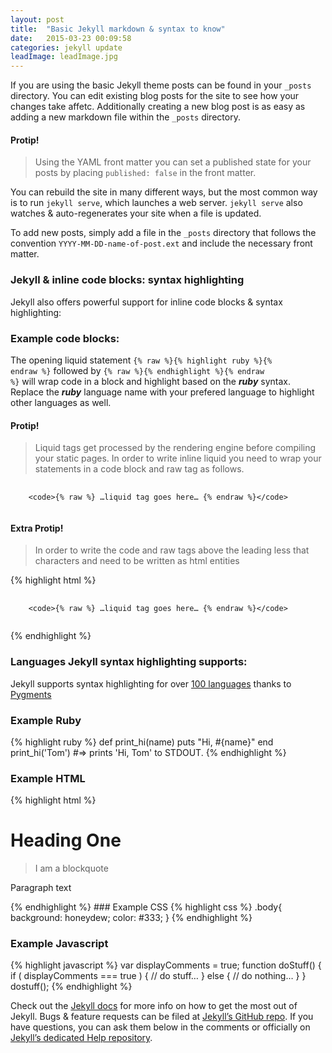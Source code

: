 ```yaml
---
layout: post
title:  "Basic Jekyll markdown & syntax to know"
date:   2015-03-23 00:09:58
categories: jekyll update
leadImage: leadImage.jpg
---
```

If you are using the basic Jekyll theme posts can be found in your `_posts` directory. You can edit existing blog posts for the site to see how your changes take affetc. Additionally creating a new blog post is as easy as adding a new markdown file within the `_posts` directory.

#### Protip!
> Using the YAML front matter you can set a published state for your posts by placing `published: false` in the front matter.

 You can rebuild the site in many different ways, but the most common way is to run `jekyll serve`, which launches a web server. `jekyll serve` also watches & auto-regenerates your site when a file is updated.

To add new posts, simply add a file in the `_posts` directory that follows the convention `YYYY-MM-DD-name-of-post.ext` and include the necessary front matter.

### Jekyll & inline code blocks: syntax highlighting

Jekyll also offers powerful support for inline code blocks & syntax highlighting:

### Example code blocks:
The opening liquid statement <code>{% raw %}{% highlight ruby %}{% endraw %}</code> followed by <code>{% raw %}{% endhighlight %}{% endraw %}</code> will wrap code in a block and highlight based on the ***ruby*** syntax. Replace the ***ruby*** language name with your prefered language to highlight other languages as well.

#### Protip!
> Liquid tags get processed by the rendering engine before compiling your static pages. In order to write inline liquid you need to wrap your statements in a code block and raw tag as follows.

<pre>
  <code>
    &lt;code>&#123;% raw %} …liquid tag goes here… &#123;% endraw %}&lt;/code>
  </code>
</pre>

#### Extra Protip!
> In order to write the code and raw tags above the leading less that characters and need to be written as html entities

{% highlight html %}
<pre>
  <code>
    &lt;code>&#123;% raw %} …liquid tag goes here… &#123;% endraw %}&lt;/code>
  </code>
</pre>
{% endhighlight %}

### Languages Jekyll syntax highlighting supports:
Jekyll supports syntax highlighting for over [100 languages][languages] thanks to [Pygments][pygments]

### Example Ruby
{% highlight ruby %}
def print_hi(name)
  puts "Hi, #{name}"
end
print_hi('Tom')
#=> prints 'Hi, Tom' to STDOUT.
{% endhighlight %}

### Example HTML
{% highlight html %}
<div class="post">
  <h1>Heading One</h1>
  <blockquote>I am a blockquote</blockquote>
  <p>Paragraph text</p>
</div>
{% endhighlight %}
### Example CSS
{% highlight css %}
  .body{
    background: honeydew;
    color: #333;
  }
{% endhighlight %}

### Example Javascript
{% highlight javascript %}
var displayComments = true;
function doStuff() {
  if ( displayComments === true ) {
    // do stuff…
  } else {
    // do nothing…
  }
}
dostuff();
{% endhighlight %}


Check out the [Jekyll docs][jekyll] for more info on how to get the most out of Jekyll. Bugs & feature requests can be filed at [Jekyll’s GitHub repo][jekyll-gh]. If you have questions, you can ask them below in the comments or officially on [Jekyll’s dedicated Help repository][jekyll-help].

[languages]:   http://pygments.org/languages/
[pygments]:    http://pygments.org/
[jekyll]:      http://jekyllrb.com
[jekyll-gh]:   https://github.com/jekyll/jekyll
[jekyll-help]: https://github.com/jekyll/jekyll-help
